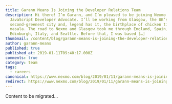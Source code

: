 ```yaml
---
title: Garann Means Is Joining the Developer Relations Team
description: Hi there! I’m Garann, and I’m pleased to be joining Nexmo as a
  JavaScript Developer Advocate. I’ll be working from Glasgow, the UK’s
  second-greenest city and, legend has it, the birthplace of chicken tikka
  masala. The road to Nexmo and Glasgow took me through England, Spain,
  Edinburgh, Italy, and Seattle. Before that, I was based […]
thumbnail: /content/blog/garann-means-is-joining-the-developer-relations-team-dr/glasga.jpg
author: garann-means
published: true
published_at: 2019-01-11T09:40:17.000Z
comments: true
category: team
tags:
  - careers
canonical: https://www.nexmo.com/blog/2019/01/11/garann-means-is-joining-the-developer-relations-team-dr
redirect: https://www.nexmo.com/blog/2019/01/11/garann-means-is-joining-the-developer-relations-team-dr
---
```


Content to be migrated...
